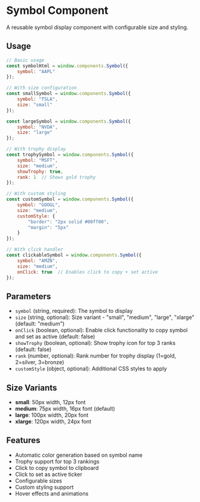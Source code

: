 # Symbol Component

A reusable symbol display component with configurable size and styling.

## Usage

```javascript
// Basic usage
const symbolHtml = window.components.Symbol({ 
    symbol: "AAPL" 
});

// With size configuration
const smallSymbol = window.components.Symbol({ 
    symbol: "TSLA", 
    size: "small" 
});

const largeSymbol = window.components.Symbol({ 
    symbol: "NVDA", 
    size: "large" 
});

// With trophy display
const trophySymbol = window.components.Symbol({ 
    symbol: "MSFT", 
    size: "medium",
    showTrophy: true,
    rank: 1  // Shows gold trophy
});

// With custom styling
const customSymbol = window.components.Symbol({ 
    symbol: "GOOGL", 
    size: "medium",
    customStyle: {
        "border": "2px solid #00ff00",
        "margin": "5px"
    }
});

// With click handler
const clickableSymbol = window.components.Symbol({ 
    symbol: "AMZN", 
    size: "medium",
    onClick: true  // Enables click to copy + set active
});
```

## Parameters

- `symbol` (string, required): The symbol to display
- `size` (string, optional): Size variant - "small", "medium", "large", "xlarge" (default: "medium")
- `onClick` (boolean, optional): Enable click functionality to copy symbol and set as active (default: false)
- `showTrophy` (boolean, optional): Show trophy icon for top 3 ranks (default: false)
- `rank` (number, optional): Rank number for trophy display (1=gold, 2=silver, 3=bronze)
- `customStyle` (object, optional): Additional CSS styles to apply

## Size Variants

- **small**: 50px width, 12px font
- **medium**: 75px width, 16px font (default)
- **large**: 100px width, 20px font
- **xlarge**: 120px width, 24px font

## Features

- Automatic color generation based on symbol name
- Trophy support for top 3 rankings
- Click to copy symbol to clipboard
- Click to set as active ticker
- Configurable sizes
- Custom styling support
- Hover effects and animations
